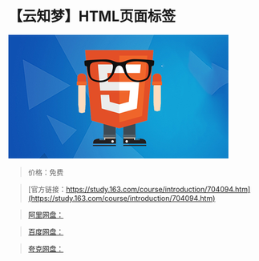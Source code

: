 # 【云知梦】HTML页面标签

![img](../../../assets/study163/free/ba7bed6e-d174-470e-bfee-a05d1841ca3f.png)

> 价格：免费

> [官方链接：https://study.163.com/course/introduction/704094.htm](https://study.163.com/course/introduction/704094.htm)

> [阿里网盘：]()

> [百度网盘：]()

> [夸克网盘：]()
